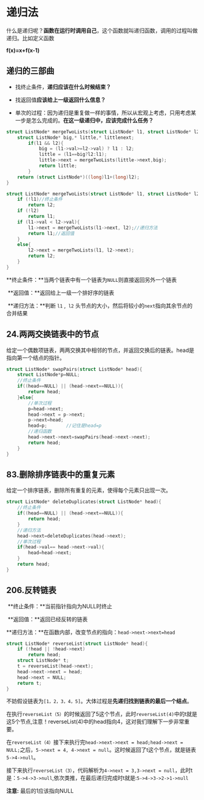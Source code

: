 # 递归法

​	什么是递归呢？**函数在运行时调用自己**，这个函数就叫递归函数，调用的过程叫做递归。比如定义函数

 **f(x)=x+f(x-1)**

## 递归的三部曲

- 找终止条件，**递归应该在什么时候结束？**

- 找返回值**应该给上一级返回什么信息？**

- 单次的过程：因为递归是重复做一样的事情，所以从宏观上考虑，只用考虑某一步是怎么完成的。**在这一级递归中，应该完成什么任务？**

```c
struct ListNode* mergeTwoLists(struct ListNode* l1, struct ListNode* l2){
    struct ListNode* big,* little,* littlenext;
        if(l1 && l2){
            big = (l1->val>=l2->val) ? l1 : l2;
            little = (l1==big?l2:l1);
            little->next = mergeTwoLists(little->next,big);
            return little;
        }
    return (struct ListNode*)((long)l1+(long)l2);
}
```

```c
struct ListNode* mergeTwoLists(struct ListNode* l1, struct ListNode* l2){
    if (!l1)//终止条件
		return l2;
	if (!l2)
		return l1;
	if (l1->val < l2->val){
		l1->next = mergeTwoLists(l1->next, l2);//递归方法
		return l1;//返回值
	}
	else{
		l2->next = mergeTwoLists(l1, l2->next);
		return l2;
	}
}
```

​	**终止条件：**当两个链表中有一个链表为`NULL`则直接返回另外一个链表

​	**返回值：**返回给上一级一个排好序的链表

​	**递归方法：**判断 `l1` ,` l2` 头节点的大小，然后将较小的`next`指向其余节点的合并结果

## 24.两两交换链表中的节点

给定一个偶数项链表，两两交换其中相邻的节点，并返回交换后的链表。head是指向第一个结点的指针。

```c
struct ListNode* swapPairs(struct ListNode* head){
    struct ListNode*p=NULL;
    //终止条件
    if((head==NULL) || (head->next==NULL)){
        return head;
    }else{
        //单次过程
        p=head->next;
        head->next = p->next;
        p->next=head;
        head=p;       //记住是head=p
        //递归函数
        head->next->next=swapPairs(head->next->next);
        return head;
    }
}
```

## 83.删除排序链表中的重复元素

给定一个排序链表，删除所有重复的元素，使得每个元素只出现一次。

```c
struct ListNode* deleteDuplicates(struct ListNode* head){
    //终止条件
    if((head==NULL) || (head->next==NULL)){
        return head;
    }
    //递归方法
    head->next=deleteDuplicates(head->next);
    //单次过程
    if(head->val== head->next->val){
        head=head->next;
    }
    return head;
}
```

## 206.反转链表

​	**终止条件：**当前指针指向为NULL时终止

​	**返回值：**返回已经反转的链表

​	**递归方法：**在函数内部，改变节点的指向：`head->next->next=head`

```c
struct ListNode* reverseList(struct ListNode* head){
    if (!head || !head->next) 
        return head;
    struct ListNode* t;
    t = reverseList(head->next);
    head->next->next = head;
    head->next = NULL;
    return t;
}
```

不妨假设链表为`[1，2，3，4，5]`。大体过程是**先递归找到链表的最后一个结点**。

在执行`reverseList（5）`的时候返回了5这个节点，此时`reverseList(4)`中的t就是这5个节点,注意！reverseList(4)中的head指向4，这对我们理解下一步非常重要。

在`reverseList（4）`接下来执行完`head->next->next = head;head->next = NULL;`之后，`5->next = 4, 4->next = null`。这时候返回了t这个节点，就是链表`5->4->null`。

接下来执行`reverseList（3）`，代码解析为`4->next = 3,3->next = null`，此时t是：`5->4->3->null`,依次类推，在最后递归完成时t就是:`5->4->3->2->1->null`

**注意:** 最后的1应该指向NULL












